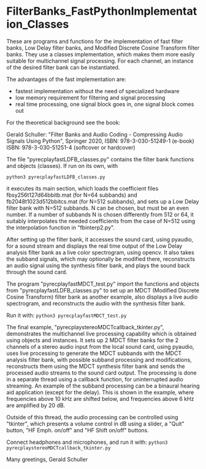 # FilterBanks_FastPythonImplementation_Classes

These are programs and functions for the implementation of fast filter banks, Low Delay filter banks, and Modified Discrete Cosine Transform filter banks. They use a classes implementation, which makes them more easily suitable for multichannel signal processing. For each channel, an instance of the desired filter bank can be instantiated.

The advantages of the fast implementation are:

* fastest implementation without the need of specialized hardware
* low memory requirement for filtering and signal processing
* real time processing, one signal block goes in, one signal block comes out

For the theoretical background see the book:

Gerald Schuller: "Filter Banks and Audio Coding - Compressing Audio Signals Using Python",
Springer 2020, 
ISBN: 978-3-030-51249-1 (e-book)
ISBN: 978-3-030-51251-4 (softcover or hardcover)

The file "pyrecplayfastLDFB_classes.py" contains the filter bank functions and objects (classes).
If run on its own, with 

``python3 pyrecplayfastLDFB_classes.py``

it executes its main section, which loads the coefficient files fbsy256t127d64bbitb.mat (for N=64 subbands) and fb2048t1023d512bbitcs.mat (for N=512 subbands),
and sets up a Low Delay filter bank with N=512 subbands. N can be chosen, but must be an even number. 
If a number of subbands N is chosen differently from 512 or 64, it suitably interpolates the needed coefficients from the case of N=512 using the 
interpolation function in "fbinterp2.py".

After setting up the filter bank, it accesses the sound card, using pyaudio, for a sound stream and displays the real time output of the Low Delay analysis filter bank as a live color spectrogram, using opencv. It also takes the subband signals, which may optionally be modified there, reconstructs an audio signal using the synthesis filter bank, and plays the sound back through the sound card.

The program "pyrecplayfastMDCT_test.py" import the functions and objects from "pyrecplayfastLDFB_classes.py" to set up an 
MDCT (Modified Discrete Cosine Transform) filter bank as another example, also displays a live audio spectrogram, and reconstructs the audio with the synthesis filter bank.

Run it with: ``python3 pyrecplayfastMDCT_test.py``

The final example, "pyrecplaystereoMDCTcallback_tkinter.py", demonstrates the multichannel live processing capability which is obtained 
using objects and instances. It sets up 2 MDCT filter banks for the 2 channels of a stereo audio input from the local sound card, using pyaudio, uses live processing to generate the MDCT subbands with the MDCT analysis filter bank, with possible subband processing and modifications, reconstructs them using the MDCT synthesis filter bank and sends the processed audio streams to the sound card output. The processing is done in a separate thread using a callback function, for uninterrupted audio streaming. An example of the subband processing can be a binaural hearing aid application (except for the delay). This is shown in the example, where frequencies above 10 kHz are shifted below, and frequencies above 6 kHz are amplified by 20 dB.

Outside of this thread, the audio processing can be controlled using "tkinter", which presents a volume control in dB using a slider, a "Quit" button,  "HF Emph. on/off" and "HF Shift on/off" buttons.

Connect headphones and microphones, and run it with: 
``python3 pyrecplaystereoMDCTcallback_tkinter.py``

Many greetings,
  Gerald Schuller
